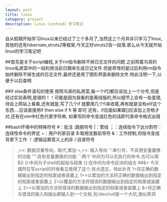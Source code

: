```yaml
---
layout: post
title: linux
category: project
description: Linux（centos6）学习笔记
---
```



<p4>自从假期开始学习linux以来已经过了三个多月了,当然这三个月并非只学习了linux,其他的还有hibernate,struts2等框架,今天正好struts2告一段落.那么从今天就开始linux的学习笔记吧</p4>


##首先是关于script编程,关于rm指令删除不掉日志文件的问题
之前照着鸟哥的linux私房菜中的一段利用当前日期来生成日记文件.但是奇怪的是过后利用rm指令始终删除不掉生成的日志文件,最终还是用了图形界面来删除文件.特此注明一下,以便于以后查明

##if else条件语句的使用
按照鸟哥的私房菜,每一个if[]都应该加上一个分号,但是经过实验表明,是错的！！可能是因为我看的是离线版的,所以细节上会有一些差错,待会上网站上看看,还有就是,写了几个if
就要用几个fi来收尾,再有就是没有elif这个东西....应该直接用if then else if fi 等  即可 还有，if后面如果跟[]应该加上空格才对,还有在vim中红色代表字符串,
如果写的命令变成红色的话即代表命令格式出错


##bash环境中的特殊符号
  #：批注
  \:跳脱符号
  |：管线
  ；：连续指令下达分割符：连续性命令的界定
  ~：用户的家目录
  $:取用变数前导符
  &：工作控制,将指令变成背景下工作
  ！:逻辑运算意义上的非
  /:目录符号
  >,>>: 数据流重导向，取代,累加
  <,<<: 输入导向
  '':单引号，不具用变量置换的功能
  "":具有变量置换的功能
  ``:两个`中间为可以先执行的命令,也可以用$()
  ():中间为子shell的起始与结束
  {}:在中间为命令区块的组合
##&>
今天偶然在写script的时候看见使用了这个,有点遗忘，特此补充
1>将正确的数据输出到指定的档案或者装置上
1>>以累加的方法将正确的数据输出到指定的档案或者装置上
2>以覆盖的方法将错误的数据输出到指定的档案或装置上
2>>以累加的方法将错误的数据输出到指定的档案或者装置上
&>将正确与错误的输入和输出都输入到一个文档
另/dev/null是一个大坑,类似黑洞